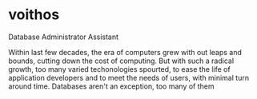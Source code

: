 # voithos
Database Administrator Assistant

Within last few decades, the era of computers grew with out leaps and bounds, cutting down the cost of computing. But with such a radical growth, too many varied techonologies spourted, to ease the life of application developers and to meet the needs of users, with minimal turn around time. Databases aren't an exception, too many of them 
